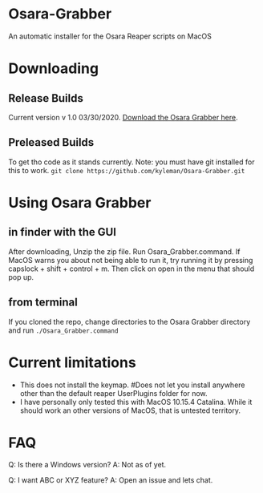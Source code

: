 # Osara-Grabber
An automatic installer for the Osara Reaper scripts on MacOS

# Downloading

## Release Builds
Current version v 1.0 03/30/2020.
[Download the Osara Grabber here]().

## Preleased Builds
To get tho code as it stands currently.
Note: you must have git installed for this to work.
`git clone https://github.com/kyleman/Osara-Grabber.git`

# Using Osara Grabber

## in finder with the GUI
After downloading, Unzip the zip file. Run Osara_Grabber.command. If MacOS warns you about not being able to run it, try running it by pressing capslock + shift + control + m. Then click on open in the menu that should pop up.

## from terminal
If you cloned the repo, change directories to the Osara Grabber directory and run `./Osara_Grabber.command`

# Current limitations
* This does not install the keymap.
#Does not let you install anywhere other than the default reaper UserPlugins folder for now.
* I have personally only tested this with MacOS 10.15.4 Catalina. While it should work an other versions of MacOS, that is untested territory.

# FAQ
Q: Is there a Windows version?
A: Not as of yet.

Q: I want ABC or XYZ feature?
A: Open an issue and lets chat.